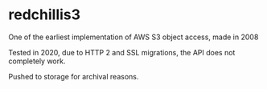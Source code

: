 # redchillis3
One of the earliest implementation of AWS S3 object access, made in 2008

Tested in 2020, due to HTTP 2 and SSL migrations, the API does not completely work.

Pushed to storage for archival reasons.
